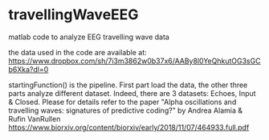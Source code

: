 # travellingWaveEEG
matlab code to analyze EEG travelling wave data

the data used in the code are available at:
https://www.dropbox.com/sh/7i3m3862w0b37x6/AABy8l0YeQhkutOG3sGCb6Xka?dl=0

startingFunction() is the pipeline. 
First part load the data, the other three parts analyze different dataset. Indeed, there are 3 datasets: Echoes, Input & Closed.
Please for details refer to the paper "Alpha oscillations and travelling waves: signatures of predictive coding?" by Andrea Alamia & Rufin VanRullen 
https://www.biorxiv.org/content/biorxiv/early/2018/11/07/464933.full.pdf
